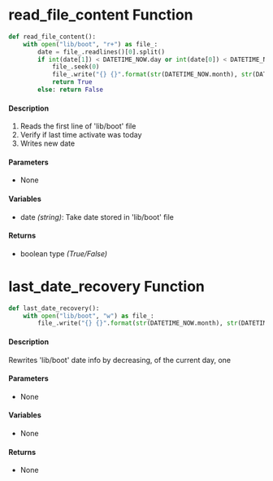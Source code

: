 # read_file_content Function
```python
def read_file_content():
    with open("lib/boot", "r+") as file_:
        date = file_.readlines()[0].split()
        if int(date[1]) < DATETIME_NOW.day or int(date[0]) < DATETIME_NOW.month:
            file_.seek(0)
            file_.write("{} {}".format(str(DATETIME_NOW.month), str(DATETIME_NOW.day)))
            return True
        else: return False
```
#### Description
1. Reads the first line of 'lib/boot' file
1. Verify if last time activate was today
1. Writes new date

#### Parameters
- None

#### Variables
- date *(string)*: Take date stored in 'lib/boot' file

#### Returns
- boolean type *(True/False)*

# last_date_recovery Function
```python
def last_date_recovery():
    with open("lib/boot", "w") as file_:
        file_.write("{} {}".format(str(DATETIME_NOW.month), str(DATETIME_NOW.day-1)))
```

#### Description
Rewrites 'lib/boot' date info by decreasing, of the current day, one

#### Parameters
- None

#### Variables
- None

#### Returns
- None
